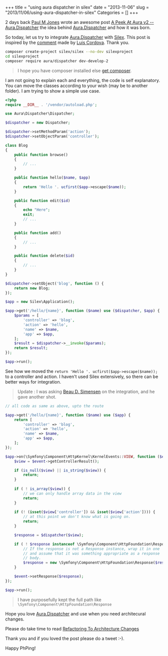 +++
title = "using aura dispatcher in silex"
date = "2013-11-06"
slug = "2013/11/06/using-aura-dispatcher-in-silex"
Categories = []
+++

2 days back [Paul M Jones](http://paul-m-jones.com/) wrote an awesome post 
[A Peek At Aura v2 -- Aura.Dispatcher](http://auraphp.com/blog/2013/11/04/aura-v2-dispatcher/) 
the idea behind [Aura.Dispatcher](http://github.com/auraphp/Aura.Dispatcher/) 
and how it was born.

So today, let us try to integrate 
[Aura.Dispatcher](http://github.com/auraphp/Aura.Dispatcher) with 
[Silex](https://github.com/silexphp/Silex). This post is inspired by the 
[comment](http://auraphp.com/blog/2013/11/04/aura-v2-dispatcher/#comment-1109657910) 
made by [Luis Cordova](https://twitter.com/cordoval). Thank you.


```bash
composer create-project silex/silex --no-dev silexproject
cd silexproject
composer require aura/dispatcher dev-develop-2
```

> I hope you have composer installed else [get composer](http://getcomposer.org/).

I am not going to explain each and everything, the code is self explanatory.
You can move the classes according to your wish (may be to another folder). 
I am trying to show a simple use case. 

```php
<?php
require __DIR__ . '/vendor/autoload.php';

use Aura\Dispatcher\Dispatcher;

$dispatcher = new Dispatcher;

$dispatcher->setMethodParam('action');
$dispatcher->setObjectParam('controller');

class Blog
{
    public function browse()
    {
        // ...
    }

    public function hello($name, $app)
    {
        return 'Hello '. ucfirst($app->escape($name));
    }

    public function edit($id)
    {
        echo "Here";
        exit;
        // ...
    }

    public function add()
    {
        // ...
    }

    public function delete($id)
    {
        // ...
    }
}

$dispatcher->setObject('blog', function () {
    return new Blog;
});

$app = new Silex\Application();

$app->get('/hello/{name}', function ($name) use ($dispatcher, $app) {
    $params = [
        'controller' => 'blog',
        'action' => 'hello',
        'name' => $name,
        'app' => $app,
    ];
    $result = $dispatcher->__invoke($params);    
    return $result;
});

$app->run();
```

See how we moved the `return 'Hello '. ucfirst($app->escape($name));` 
to a controller and action. I haven't used Silex extensively, so there 
can be better ways for integration.

> Update : I was asking [Beau D. Simensen](https://twitter.com/beausimensen) 
> on the integration, and he gave another shot.

```php
// all code as same as above, upto the route

$app->get('/hello/{name}', function ($name) use ($app) {
    return [
        'controller' => 'blog',
        'action' => 'hello',
        'name' => $name,
        'app' => $app,
    ];
});

$app->on(\Symfony\Component\HttpKernel\KernelEvents::VIEW, function ($event) use ($app, $dispatcher) {
    $view = $event->getControllerResult();

    if (is_null($view) || is_string($view)) {
        return;
    }
    
    if ( ! is_array($view)) {
        // we can only handle array data in the view
        return;
    }
    
    if (! (isset($view['controller']) && isset($view['action']))) {
        // at this point we don't know what is going on.
        return;
    }

    $response = $dispatcher($view);

    if ( ! $response instanceof \Symfony\Component\HttpFoundation\Response) {
        // If the response is not a Response instance, wrap it in one
        // and assume that it was something appropriate as a response
        // body.
        $response = new \Symfony\Component\HttpFoundation\Response($response);
    }

    $event->setResponse($response);
});

$app->run();
```

> I have purposefully kept the full path like `\Symfony\Component\HttpFoundation\Response`

Hope you love [Aura.Dispatcher](http://github.com/auraphp/Aura.Dispatcher)
and use when you need architecural changes.

Please do take time to read 
[Refactoring To Architecture Changes](https://github.com/auraphp/Aura.Dispatcher#refactoring-to-architecture-changes)

Thank you and if you loved the post please do a tweet :-).

Happy PhPing!
